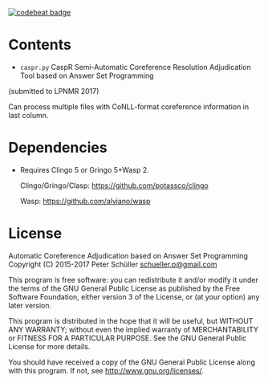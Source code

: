 [![codebeat badge](https://codebeat.co/badges/dfd893aa-d9b5-44e0-b44d-d2aab9ee3676)](https://codebeat.co/projects/bitbucket-org-knowlp-caspr-coreference-tool-master)

# Contents

* `caspr.py` CaspR Semi-Automatic Coreference Resolution Adjudication Tool based on Answer Set Programming

(submitted to LPNMR 2017)

Can process multiple files with CoNLL-format coreference information in last column.

# Dependencies

* Requires Clingo 5 or Gringo 5+Wasp 2.

  Clingo/Gringo/Clasp:
    https://github.com/potassco/clingo

  Wasp:
    https://github.com/alviano/wasp

# License

  Automatic Coreference Adjudication based on Answer Set Programming
  Copyright (C) 2015-2017 Peter Schüller <schueller.p@gmail.com>

  This program is free software: you can redistribute it and/or modify
  it under the terms of the GNU General Public License as published by
  the Free Software Foundation, either version 3 of the License, or
  (at your option) any later version.

  This program is distributed in the hope that it will be useful,
  but WITHOUT ANY WARRANTY; without even the implied warranty of
  MERCHANTABILITY or FITNESS FOR A PARTICULAR PURPOSE.  See the
  GNU General Public License for more details.

  You should have received a copy of the GNU General Public License
  along with this program.  If not, see <http://www.gnu.org/licenses/>.
